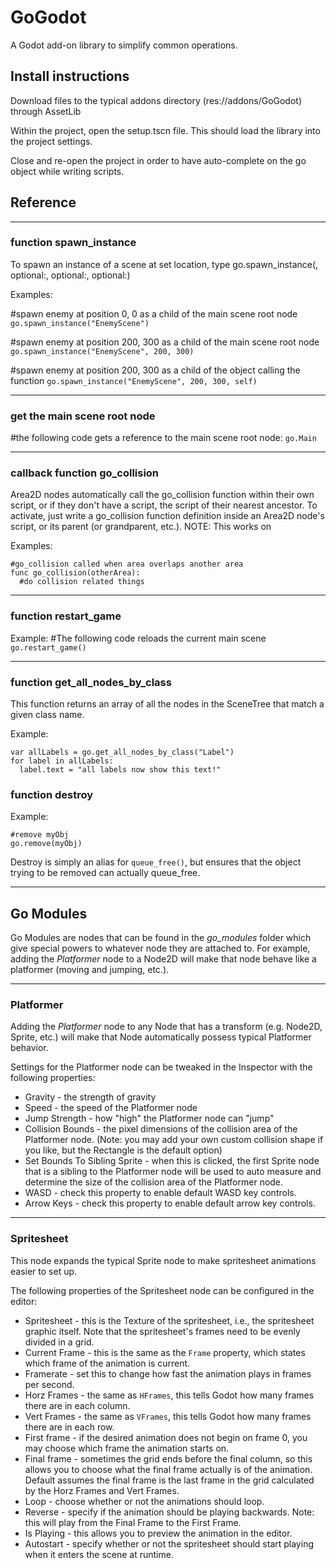 
# GoGodot
A Godot add-on library to simplify common operations.

## Install instructions
Download files to the typical addons directory (res://addons/GoGodot) through AssetLib

Within the project, open the setup.tscn file. This should load the library into the project settings.

Close and re-open the project in order to have auto-complete on the go object while writing scripts.

## Reference

-------

### function spawn_instance

To spawn an instance of a scene at set location, type
go.spawn_instance(<name of scene>, optional:<x position>, optional:<y position>, optional:<parent>)

Examples:

#spawn enemy at position 0, 0 as a child of the main scene root node
`go.spawn_instance("EnemyScene")`

#spawn enemy at position 200, 300 as a child of the main scene root node
`go.spawn_instance("EnemyScene", 200, 300)`

#spawn enemy at position 200, 300 as a child of the object calling the function
`go.spawn_instance("EnemyScene", 200, 300, self)`

-------

### get the main scene root node

#the following code gets a reference to the main scene root node:
`go.Main`

-------

### callback function go_collision

Area2D nodes automatically call the go_collision function within their own script, or if they don't have a script, the script of their nearest ancestor.
To activate, just write a go_collision function definition inside an Area2D node's script, or its parent (or grandparent, etc.).
NOTE: This works on  

Examples:

```
#go_collision called when area overlaps another area
func go_collision(otherArea):
  #do collision related things
```

-------

### function restart_game

Example:
#The following code reloads the current main scene
`go.restart_game()`

-------

### function get_all_nodes_by_class

This function returns an array of all the nodes in the SceneTree that match a given class name.

Example:
```
var allLabels = go.get_all_nodes_by_class("Label")
for label in allLabels:
  label.text = "all labels now show this text!"
```

### function destroy

Example:

```
#remove myObj
go.remove(myObj)
```
Destroy is simply an alias for `queue_free()`, but ensures that the object trying to be removed can actually queue_free.

---
## Go Modules

Go Modules are nodes that can be found in the *go_modules* folder which give special powers to whatever node they are attached to. For example, adding the *Platformer* node to a Node2D will make that node behave like a platformer (moving and jumping, etc.).

---
### Platformer
Adding the *Platformer* node to any Node that has a transform (e.g. Node2D, Sprite, etc.) will make that Node automatically possess typical Platformer behavior.

Settings for the Platformer node can be tweaked in the Inspector with the following properties:
* Gravity - the strength of gravity
* Speed - the speed of the Platformer node
* Jump Strength - how "high" the Platformer node can "jump"
* Collision Bounds - the pixel dimensions of the collision area of the Platformer node. (Note: you may add your own custom collision shape if you like, but the Rectangle is the default option)
* Set Bounds To Sibling Sprite - when this is clicked, the first Sprite node that is a sibling to the Platformer node will be used to auto measure and determine the size of the collision area of the Platformer node.
* WASD - check this property to enable default WASD key controls.
* Arrow Keys - check this property to enable default arrow key controls.

---
### Spritesheet
This node expands the typical Sprite node to make spritesheet animations easier to set up.

The following properties of the Spritesheet node can be configured in the editor:
* Spritesheet - this is the Texture of the spritesheet, i.e., the spritesheet graphic itself. Note that the spritesheet's frames need to be evenly divided in a grid.
* Current Frame - this is the same as the `Frame` property, which states which frame of the animation is current.
* Framerate - set this to change how fast the animation plays in frames per second.
* Horz Frames - the same as `HFrames`, this tells Godot how many frames there are in each column.
* Vert Frames - the same as `VFrames`, this tells Godot how many frames there are in each row.
* First frame - if the desired animation does not begin on frame 0, you may choose which frame the animation starts on.
* Final frame - sometimes the grid ends before the final column, so this allows you to choose what the final frame actually is of the animation. Default assumes the final frame is the last frame in the grid calculated by the Horz Frames and Vert Frames.
* Loop - choose whether or not the animations should loop.
* Reverse - specify if the animation should be playing backwards. Note: this will play from the Final Frame to the First Frame.
* Is Playing - this allows you to preview the animation in the editor.
* Autostart - specify whether or not the spritesheet should start playing when it enters the scene at runtime.
